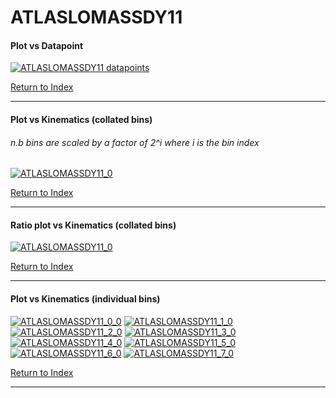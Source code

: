 ATLASLOMASSDY11
===============
#### Plot vs Datapoint 
[![ATLASLOMASSDY11 datapoints](ATLASLOMASSDY11.png)](ATLASLOMASSDY11.pdf) 

[Return to Index](../index.html)

------------- 
#### Plot vs Kinematics (collated bins) 
###### n.b bins are scaled by a factor of 2^i where i is the bin index  
[![ATLASLOMASSDY11_0](ATLASLOMASSDY11_0.png)](ATLASLOMASSDY11_0.pdf)
      
[Return to Index](../index.html)

------------- 
#### Ratio plot vs Kinematics (collated bins) 
[![ATLASLOMASSDY11_0](ATLASLOMASSDY11_0_R.png)](ATLASLOMASSDY11_0_R.pdf)
      
[Return to Index](../index.html)

------------- 
#### Plot vs Kinematics (individual bins) 
[![ATLASLOMASSDY11_0_0](ATLASLOMASSDY11_0_0.png)](ATLASLOMASSDY11_0_0.pdf)
[![ATLASLOMASSDY11_1_0](ATLASLOMASSDY11_1_0.png)](ATLASLOMASSDY11_1_0.pdf)
[![ATLASLOMASSDY11_2_0](ATLASLOMASSDY11_2_0.png)](ATLASLOMASSDY11_2_0.pdf)
[![ATLASLOMASSDY11_3_0](ATLASLOMASSDY11_3_0.png)](ATLASLOMASSDY11_3_0.pdf)
[![ATLASLOMASSDY11_4_0](ATLASLOMASSDY11_4_0.png)](ATLASLOMASSDY11_4_0.pdf)
[![ATLASLOMASSDY11_5_0](ATLASLOMASSDY11_5_0.png)](ATLASLOMASSDY11_5_0.pdf)
[![ATLASLOMASSDY11_6_0](ATLASLOMASSDY11_6_0.png)](ATLASLOMASSDY11_6_0.pdf)
[![ATLASLOMASSDY11_7_0](ATLASLOMASSDY11_7_0.png)](ATLASLOMASSDY11_7_0.pdf)
      
[Return to Index](../index.html)

------------- 
